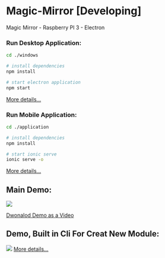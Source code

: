 # Magic-Mirror [Developing]
Magic Mirror - Raspberry PI 3 - Electron


### Run Desktop Application:
```bash
cd ./windows

# install dependencies
npm install

# start electron application
npm start
```
<a href="./windows "> More details...</a>

### Run Mobile Application:
```bash
cd ./application

# install dependencies
npm install

# start ionic serve
ionic serve -o
```
<a href="./application"> More details...</a>

## Main Demo:

<img src="windows/assets/img/mainDemo.gif">

<a href="windows/assets/video/Demo.mp4" target="_blank" download>Dwonalod Demo as a Video </a>


## Demo, Built in Cli For Creat New Module:
<img src="windows/assets/img/Demo-1.gif">
<a href="./windows "> More details...</a>
